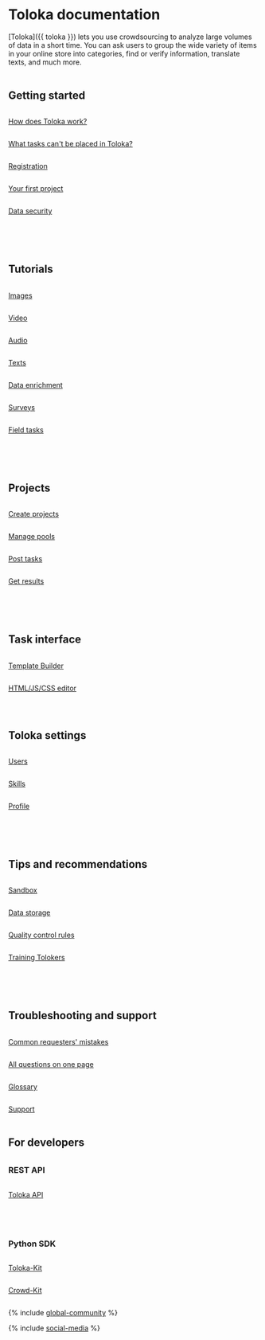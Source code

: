 <style scoped>
.grid-container {
  display: grid;
  grid-template-columns: repeat(auto-fit, minmax(300px, 1fr));
  gap: 50px;
}
.grid-item {
  display: flex;
  flex-direction: column;
}
h2 {
  padding-top: 32px !important;
  margin-top: 0 !important;
}
h3 {
  padding-top: 16px !important;
  margin-top: 0 !important;
}
</style>

# Toloka documentation

[Toloka]({{ toloka }}) lets you use crowdsourcing to analyze large volumes of data in a short time. You can ask users to group the wide variety of items in your online store into categories, find or verify information, translate texts, and much more.

<div class="grid-container">
    <div class="grid-item">
        <h2>Getting started</h2>
        <p><a href="guide/concepts/overview">How does Toloka work?</a></p>
        <p><a href="guide/concepts/unwanted">What tasks can't be placed in Toloka?</a></p>
        <p><a href="guide/concepts/access">Registration</a></p>
        <p><a href="guide/concepts/first-project">Your first project</a></p>
        <p><a href="guide/concepts/data-security">Data security</a></p>
    </div>
    <div class="grid-item">
        <h2>Tutorials</h2>
        <p><a href="guide/tutorials/image-classification">Images</a></p>
        <p><a href="guide/tutorials/video-moderation">Video</a></p>
        <p><a href="guide/tutorials/transcript-audio">Audio</a></p>
        <p><a href="guide/tutorials/content-moderation">Texts</a></p>
        <p><a href="guide/tutorials/internet-search">Data enrichment</a></p>
        <p><a href="guide/tutorials/questionnaire-toloka">Surveys</a></p>
        <p><a href="guide/tutorials/walk">Field tasks</a></p>
    </div>
    <div class="grid-item">
        <h2>Projects</h2>
        <p><a href="guide/concepts/project">Create projects</a></p>
        <p><a href="guide/concepts/pool-main">Manage pools</a></p>
        <p><a href="guide/concepts/task_upload">Post tasks</a></p>
        <p><a href="guide/concepts/result-of-eval">Get results</a></p>
    </div>
    <div class="grid-item">
        <h2>Task interface</h2>
        <p><a href="template-builder/">Template Builder</a></p>
        <p><a href="guide/concepts/spec">HTML/JS/CSS editor</a></p>
        <p></p>
        <h2>Toloka settings</h2>
        <p><a href="guide/concepts/users">Users</a></p>
        <p><a href="guide/concepts/nav">Skills</a></p>
        <p><a href="guide/concepts/budget">Profile</a></p>
    </div>
    <div class="grid-item">
        <h2>Tips and recommendations</h2>
        <p><a href="guide/concepts/sandbox">Sandbox</a></p>
        <p><a href="guide/concepts/cloud-storage">Data storage</a></p>
        <p><a href="guide/concepts/control">Quality control rules</a></p>
        <p><a href="guide/concepts/train">Training Tolokers</a></p>
    </div>
    <div class="grid-item">
        <h2>Troubleshooting and support</h2>
        <p><a href="guide/concepts/frequent-customer-errors">Common requesters' mistakes</a></p>
        <p><a href="guide/troubleshooting/troubleshooting">All questions on one page</a></p>
        <p><a href="glossary">Glossary</a></p>
        <p><a href="guide/troubleshooting/support">Support</a></p>
    </div>
</div>

## For developers

<div class="grid-container">
    <div class="grid-item">
        <h3>REST API</h3>
        <p><a href="api/">Toloka API</a></p>
    </div>
    <div class="grid-item">
        <h3>Python SDK</h3>
        <p><a href="toloka-kit/">Toloka-Kit</a></p>
        <p><a href="crowd-kit/">Crowd-Kit</a></p>
    </div>
</div>

{% include [global-community](../en/_includes/global-community.md) %}

{% include [social-media](../en/_includes/social-media.md) %}